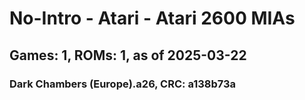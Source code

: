 # No-Intro - Atari - Atari 2600 MIAs
## Games: 1, ROMs: 1, as of 2025-03-22

### Dark Chambers (Europe).a26, CRC: a138b73a
